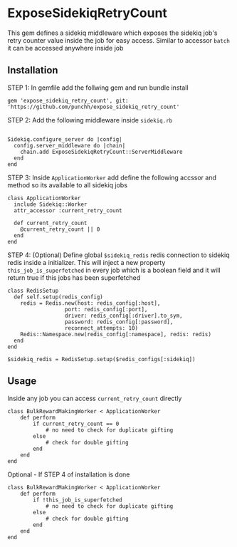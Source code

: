 # ExposeSidekiqRetryCount

This gem defines a sidekiq middleware which exposes the sidekiq job's retry counter value inside the job for easy access.
Similar to accessor `batch` it can be accessed anywhere inside job

## Installation

STEP 1: In gemfile add the follwing gem and run bundle install

```
gem 'expose_sidekiq_retry_count', git: 'https://github.com/punchh/expose_sidekiq_retry_count'
```

STEP 2: Add the following middleware inside `sidekiq.rb`

```

Sidekiq.configure_server do |config|
  config.server_middleware do |chain|
    chain.add ExposeSidekiqRetryCount::ServerMiddleware
  end
end

```

STEP 3: Inside `ApplicationWorker` add define the following accssor and method so its available to all sidekiq jobs

```
class ApplicationWorker
  include Sidekiq::Worker
  attr_accessor :current_retry_count

  def current_retry_count
    @current_retry_count || 0
  end
end

```

STEP 4: (Optional) Define global `$sidekiq_redis` redis connection to sidekiq redis inside a initializer. This will inject a new property `this_job_is_superfetched` in every job which is a boolean field and it will return true if this jobs has been superfetched

```
class RedisSetup
  def self.setup(redis_config)
    redis = Redis.new(host: redis_config[:host],
                  port: redis_config[:port],
                  driver: redis_config[:driver].to_sym,
                  password: redis_config[:password],
                  reconnect_attempts: 10)
    Redis::Namespace.new(redis_config[:namespace], redis: redis)
  end
end

$sidekiq_redis = RedisSetup.setup($redis_configs[:sidekiq])
```


## Usage

Inside any job you can access `current_retry_count` directly

```
class BulkRewardMakingWorker < ApplicationWorker
    def perform
        if current_retry_count == 0
            # no need to check for duplicate gifting
        else
            # check for double gifting
        end
    end
end
```

Optional - If STEP 4 of installation is done

```
class BulkRewardMakingWorker < ApplicationWorker
    def perform
        if !this_job_is_superfetched
            # no need to check for duplicate gifting
        else
            # check for double gifting
        end
    end
end
```
